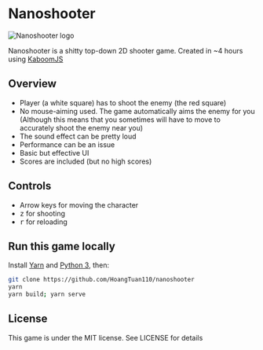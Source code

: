 # Nanoshooter

![Nanoshooter logo](http://0x0.st/o2Ow.png)

Nanoshooter is a shitty top-down 2D shooter game. Created in ~4 hours using [KaboomJS](https://kaboomjs.com)

## Overview

- Player (a white square) has to shoot the enemy (the red square)
- No mouse-aiming used. The game automatically aims the enemy for you
  (Although this means that you sometimes will have to move to accurately
  shoot the enemy near you)
- The sound effect can be pretty loud
- Performance can be an issue
- Basic but effective UI
- Scores are included (but no high scores)

## Controls

- Arrow keys for moving the character
- <kbd>z</kbd> for shooting
- <kbd>r</kbd> for reloading

## Run this game locally

Install [Yarn](https://yarnpkg.com/) and [Python 3](https://www.python.org/), then:

```sh
git clone https://github.com/HoangTuan110/nanoshooter
yarn
yarn build; yarn serve
```

## License

This game is under the MIT license. See LICENSE for details
